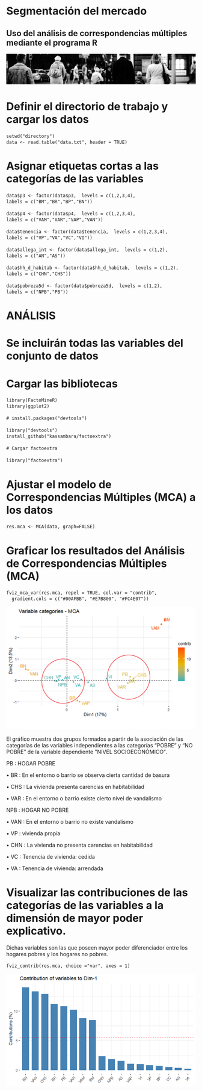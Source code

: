 # Segmentación del mercado

## Uso del análisis de correspondencias múltiples mediante el programa R

![People](docs/assets/images/Banner_people.jpg)

# Definir el directorio de trabajo y cargar los datos
```
setwd("directory")
data <- read.table("data.txt", header = TRUE) 
```
# Asignar etiquetas cortas a las categorías de las variables
```
data$p3 <- factor(data$p3,  levels = c(1,2,3,4),
labels = c("BM","BR","BP","BN"))

data$p4 <- factor(data$p4,  levels = c(1,2,3,4),
labels = c("VAM","VAR","VAP","VAN"))

data$tenencia <- factor(data$tenencia,  levels = c(1,2,3,4),
labels = c("VP","VA","VC","VI"))

data$allega_int <- factor(data$allega_int,  levels = c(1,2),
labels = c("AN","AS"))

data$hh_d_habitab <- factor(data$hh_d_habitab,  levels = c(1,2),
labels = c("CHN","CHS"))

data$pobreza5d <- factor(data$pobreza5d,  levels = c(1,2),
labels = c("NPB","PB"))
```
# ANÁLISIS

# Se incluirán todas las variables del conjunto de datos

# Cargar las bibliotecas
```
library(FactoMineR)
library(ggplot2)

# install.packages("devtools")

library("devtools")
install_github("kassambara/factoextra")

# Cargar factoextra

library("factoextra")
```
# Ajustar el modelo de Correspondencias Múltiples (MCA) a los datos
```
res.mca <- MCA(data, graph=FALSE)
```
# Graficar los resultados del Análisis de Correspondencias Múltiples (MCA)
```
fviz_mca_var(res.mca, repel = TRUE, col.var = "contrib",
  gradient.cols = c("#00AFBB", "#E7B800", "#FC4E07"))
```
![AMC plot](docs/assets/images/ACM_Casen_2022_RM_JHogar.png)

El gráfico muestra dos grupos formados a partir de la asociación de las categorías de las variables independientes a las categorías “POBRE” y “NO POBRE” de la variable dependiente "NIVEL SOCIOECONÓMICO".

PB	:	HOGAR POBRE

•  BR	:	En el entorno o barrio se observa cierta cantidad de basura

•  CHS	:	La vivienda presenta carencias en habitabilidad

•  VAR	:	En el entorno o barrio existe cierto nivel de vandalismo
  
NPB	:	HOGAR NO POBRE

•  VAN	:	En el entorno o barrio no existe vandalismo

•  VP	:	vivienda propia

•  CHN	:	La vivienda no presenta carencias en habitabilidad

•  VC	:	Tenencia de vivienda: cedida

•  VA	:	Tenencia de vivienda: arrendada

# Visualizar las contribuciones de las categorías de las variables a la dimensión de mayor poder explicativo.
Dichas variables son las que poseen mayor poder diferenciador entre los hogares pobres y los hogares no pobres.
```
fviz_contrib(res.mca, choice ="var", axes = 1)
```
![Contributions](docs/assets/images/ACM_Variable_categories_contributions_on_axes_1.png)

